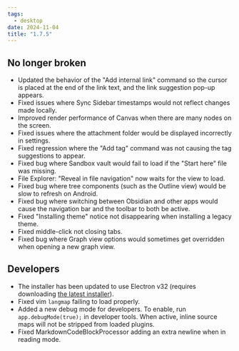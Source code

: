 ```yaml
---
tags:
  - desktop
date: 2024-11-04
title: "1.7.5"
---
```


## No longer broken

- Updated the behavior of the "Add internal link" command so the cursor is placed at the end of the link text, and the link suggestion pop-up appears.
- Fixed issues where Sync Sidebar timestamps would not reflect changes made locally.
- Improved render performance of Canvas when there are many nodes on the screen.
- Fixed issues where the attachment folder would be displayed incorrectly in settings.
- Fixed regression where the "Add tag" command was not causing the tag suggestions to appear.
- Fixed bug where Sandbox vault would fail to load if the "Start here" file was missing.
- File Explorer: "Reveal in file navigation" now waits for the view to load.
- Fixed bug where tree components (such as the Outline view) would be slow to refresh on Android.
- Fixed bug where switching between Obsidian and other apps would cause the navigation bar and the toolbar to both be active.
- Fixed "Installing theme" notice not disappearing when installing a legacy theme.
- Fixed middle-click not closing tabs.
- Fixed bug where Graph view options would sometimes get overridden when opening a new graph view.

## Developers

- The installer has been updated to use Electron v32 (requires downloading [the latest installer](https://obsidian.md)).
- Fixed vim `langmap` failing to load properly.
- Added a new debug mode for developers. To enable, run `app.debugMode(true);` in developer tools. When active, inline source maps will not be stripped from loaded plugins.
- Fixed MarkdownCodeBlockProcessor adding an extra newline when in reading mode.
